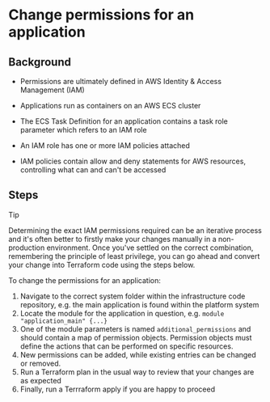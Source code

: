 # Change permissions for an application

## Background

* Permissions are ultimately defined in AWS Identity & Access Management (IAM)

* Applications run as containers on an AWS ECS cluster

* The ECS Task Definition for an application contains a task role parameter which refers to an IAM role 

* An IAM role has one or more IAM policies attached

* IAM policies contain allow and deny statements for AWS resources, controlling what can and can't be accessed

## Steps

> [!TIP]
> Determining the exact IAM permissions required can be an iterative process and it's often better to firstly make your changes manually in a non-production environment.  Once you've settled on the correct combination, remembering the principle of least privilege, you can go ahead and convert your change into Terraform code using the steps below.

To change the permissions for an application:

1. Navigate to the correct system folder within the infrastructure code repository, e.g. the main application is found within the platform system
1. Locate the module for the application in question, e.g. `module "application_main" {...}`
1. One of the module parameters is named `additional_permissions` and should contain a map of permission objects.  Permission objects must define the actions that can be performed on specific resources.
1. New permissions can be added, while existing entries can be changed or removed.
1. Run a Terraform plan in the usual way to review that your changes are as expected
1. Finally, run a Terrraform apply if you are happy to proceed 

